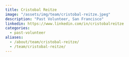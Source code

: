 ```yaml
---
title: Cristobal Reitze
image: "/assets/img/team/cristobal-reitze.jpeg"
description: "Past Volunteer, San Francisco"
linkedin: https://www.linkedin.com/in/cristobalreitze
categories:
  - past-volunteer
aliases:
  - /about/team/cristobal-reitze/
  - /team/cristobal-reitze/
---
```

